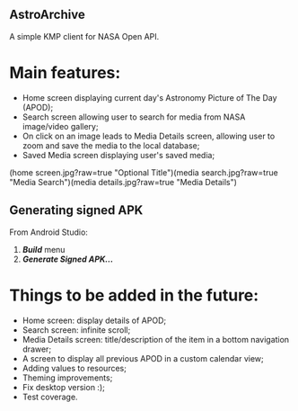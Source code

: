 ## AstroArchive
A simple KMP client for NASA Open API.

# Main features:
- Home screen displaying current day's Astronomy Picture of The Day (APOD);
- Search screen allowing user to search for media from NASA image/video gallery;
- On click on an image leads to Media Details screen, allowing user to zoom and save the media to the local database;
- Saved Media screen displaying user's saved media;

(home screen.jpg?raw=true "Optional Title")(media search.jpg?raw=true "Media Search")(media details.jpg?raw=true "Media Details")

## Generating signed APK
From Android Studio:
1. ***Build*** menu
2. ***Generate Signed APK...***

# Things to be added in the future:
- Home screen: display details of APOD;
- Search screen: infinite scroll;
- Media Details screen: title/description of the item in a bottom navigation drawer;
- A screen to display all previous APOD in a custom calendar view;
- Adding values to resources;
- Theming improvements;
- Fix desktop version :);
- Test coverage.